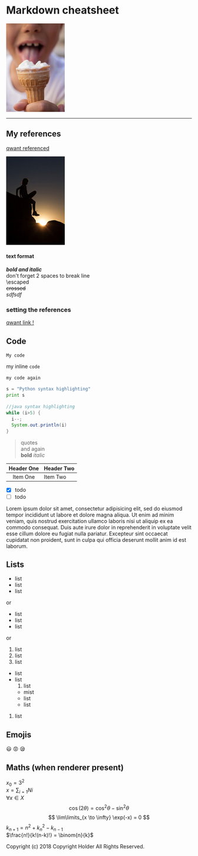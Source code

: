 # Markdown cheatsheet

![my image](image.jpg)

* * *

## My references

[qwant referenced][my-ref]

![image referenced][my-img-ref]

#### text format

_**bold and italic**_  
don't forget 2 spaces to break line  
\\escaped  
~~crossed~~  
_sdfsdf_

### setting the references

[my-ref]: www.qwant.fr "qwant"

[my-img-ref]: image2.jpg "my image"

[qwant link !](http://qwant.fr)

## Code

    My code

my inline `code`

    my code again

```python
s = "Python syntax highlighting"
print s
```

```java
//java syntax highlighting
while (i>5) {
  i--;
  System.out.println(i)
}
```

> quotes  
> and again  
> **bold**
> _italic_

| Header One | Header Two |
| :--------: | :--------- |
|  Item One  | Item Two   |

-   [x] todo
-   [ ] todo

Lorem ipsum dolor sit amet, consectetur adipisicing elit, sed do eiusmod tempor incididunt ut labore et dolore magna aliqua. Ut enim ad minim veniam, quis nostrud exercitation ullamco laboris nisi ut aliquip ex ea commodo consequat. Duis aute irure dolor in reprehenderit in voluptate velit esse cillum dolore eu fugiat nulla pariatur. Excepteur sint occaecat cupidatat non proident, sunt in culpa qui officia deserunt mollit anim id est laborum.

## Lists

-   list
-   list
-   list

or  

-   list
-   list
-   list

or

1.  list
2.  list
3.  list

-   list
-   list
    1.  list
    -   mist
    -   list
    -   list

1.  list

## Emojis

:smiley:
:rage: 
:sleepy: 

## Maths (when renderer present)

$x_0 = 3^2$  
$x = \sum_{i=1}{N} i$  
$\forall x \in X$
$$
\cos (2\theta) = \cos^2 \theta - \sin^2 \theta 
$$
$$
\lim\limits_{x \to \infty} \exp(-x) = 0
$$
$k_{n+1} = n^2 + k_n^2 - k_{n-1}$  
$\frac{n!}{k!(n-k)!} = \binom{n}{k}$

Copyright (c) 2018 Copyright Holder All Rights Reserved.

<!--stackedit_data:
eyJoaXN0b3J5IjpbODg4Mzg2MDcyXX0=
-->